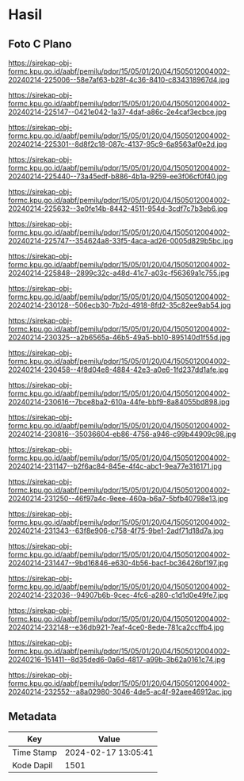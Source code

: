 # Hasil

## Foto C Plano

https://sirekap-obj-formc.kpu.go.id/aabf/pemilu/pdpr/15/05/01/20/04/1505012004002-20240214-225006--58e7af63-b28f-4c36-8410-c834318967d4.jpg

https://sirekap-obj-formc.kpu.go.id/aabf/pemilu/pdpr/15/05/01/20/04/1505012004002-20240214-225147--0421e042-1a37-4daf-a86c-2e4caf3ecbce.jpg

https://sirekap-obj-formc.kpu.go.id/aabf/pemilu/pdpr/15/05/01/20/04/1505012004002-20240214-225301--8d8f2c18-087c-4137-95c9-6a9563af0e2d.jpg

https://sirekap-obj-formc.kpu.go.id/aabf/pemilu/pdpr/15/05/01/20/04/1505012004002-20240214-225440--73a45edf-b886-4b1a-9259-ee3f06cf0f40.jpg

https://sirekap-obj-formc.kpu.go.id/aabf/pemilu/pdpr/15/05/01/20/04/1505012004002-20240214-225632--3e0fe14b-8442-4511-954d-3cdf7c7b3eb6.jpg

https://sirekap-obj-formc.kpu.go.id/aabf/pemilu/pdpr/15/05/01/20/04/1505012004002-20240214-225747--354624a8-33f5-4aca-ad26-0005d829b5bc.jpg

https://sirekap-obj-formc.kpu.go.id/aabf/pemilu/pdpr/15/05/01/20/04/1505012004002-20240214-225848--2899c32c-a48d-41c7-a03c-f56369a1c755.jpg

https://sirekap-obj-formc.kpu.go.id/aabf/pemilu/pdpr/15/05/01/20/04/1505012004002-20240214-230128--506ecb30-7b2d-4918-8fd2-35c82ee9ab54.jpg

https://sirekap-obj-formc.kpu.go.id/aabf/pemilu/pdpr/15/05/01/20/04/1505012004002-20240214-230325--a2b6565a-46b5-49a5-bb10-895140d1f55d.jpg

https://sirekap-obj-formc.kpu.go.id/aabf/pemilu/pdpr/15/05/01/20/04/1505012004002-20240214-230458--4f8d04e8-4884-42e3-a0e6-1fd237dd1afe.jpg

https://sirekap-obj-formc.kpu.go.id/aabf/pemilu/pdpr/15/05/01/20/04/1505012004002-20240214-230616--7bce8ba2-610a-44fe-bbf9-8a84055bd898.jpg

https://sirekap-obj-formc.kpu.go.id/aabf/pemilu/pdpr/15/05/01/20/04/1505012004002-20240214-230816--35036604-eb86-4756-a946-c99b44909c98.jpg

https://sirekap-obj-formc.kpu.go.id/aabf/pemilu/pdpr/15/05/01/20/04/1505012004002-20240214-231147--b2f6ac84-845e-4f4c-abc1-9ea77e316171.jpg

https://sirekap-obj-formc.kpu.go.id/aabf/pemilu/pdpr/15/05/01/20/04/1505012004002-20240214-231250--46f97a4c-9eee-460a-b6a7-5bfb40798e13.jpg

https://sirekap-obj-formc.kpu.go.id/aabf/pemilu/pdpr/15/05/01/20/04/1505012004002-20240214-231343--63f8e906-c758-4f75-9be1-2adf71d18d7a.jpg

https://sirekap-obj-formc.kpu.go.id/aabf/pemilu/pdpr/15/05/01/20/04/1505012004002-20240214-231447--9bd16846-e630-4b56-bacf-bc36426bf197.jpg

https://sirekap-obj-formc.kpu.go.id/aabf/pemilu/pdpr/15/05/01/20/04/1505012004002-20240214-232036--94907b6b-9cec-4fc6-a280-c1d1d0e49fe7.jpg

https://sirekap-obj-formc.kpu.go.id/aabf/pemilu/pdpr/15/05/01/20/04/1505012004002-20240214-232148--e36db921-7eaf-4ce0-8ede-781ca2ccffb4.jpg

https://sirekap-obj-formc.kpu.go.id/aabf/pemilu/pdpr/15/05/01/20/04/1505012004002-20240216-151411--8d35ded6-0a6d-4817-a99b-3b62a0161c74.jpg

https://sirekap-obj-formc.kpu.go.id/aabf/pemilu/pdpr/15/05/01/20/04/1505012004002-20240214-232552--a8a02980-3046-4de5-ac4f-92aee46912ac.jpg


## Metadata

| Key        | Value               |
| ---------- | ------------------- |
| Time Stamp | 2024-02-17 13:05:41 |
| Kode Dapil | 1501                |



